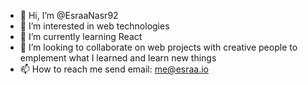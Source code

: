 - 👋 Hi, I’m @EsraaNasr92
- 👀 I’m interested in web technologies
- 🌱 I’m currently learning React
- 💞️ I’m looking to collaborate on web projects with creative people to emplement what I learned and learn new things
- 📫 How to reach me send email: me@esraa.io

<!---
EsraaNasr92/EsraaNasr92 is a ✨ special ✨ repository because its `README.md` (this file) appears on your GitHub profile.
You can click the Preview link to take a look at your changes.
--->
